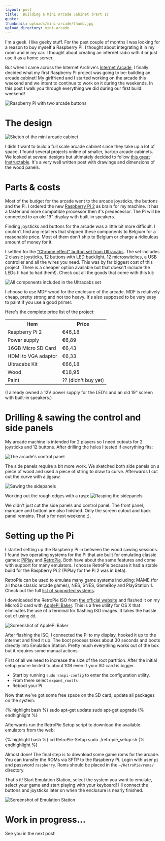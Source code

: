 ```yaml
---
layout: post
title:  Building a Mini Arcade Cabinet (Part 1)
quote: 
thumbnail: uploads/mini-arcade/thumb.jpg
upload_directory: mini-arcade
---
```


I'm a geek. I like geeky stuff. For the past couple of months I was looking for a reason to buy myself a Raspberry Pi. I thought about integrating it in my room and in my car. I thought about creating an internet radio with it or just use it as a home server.

But when I came across the Internet Archive's [Internet Arcade](https://archive.org/details/internetarcade), I finally decided what my first Raspberry Pi project was going to be: building an arcade cabinet! My girlfriend and I started working on the arcade this weekend and we intent to continue to work on it during the weekends. In this post I walk you through everything we did during our first build weekend!

<!--more-->

![Raspberry Pi with two arcade buttons](/uploads/mini-arcade/p1_rpibuttons.jpg)

# The design

![Sketch of the mini arcade cabinet](/uploads/mini-arcade/p1_arcade_sketch.png)

I didn't want to build a full scale arcade cabinet since they take up a lot of space. I found several projects online of smaller, bartop arcade cabinets. We looked at several designs but ultimately decided to follow [this great Instructable](http://www.instructables.com/id/2-Player-Bartop-Arcade-Machine-Powered-by-Pi/). It's a very well written post with drawings and dimensions of the wood panels.


# Parts & costs
Most of the budget for the arcade went to the arcade joysticks, the buttons and the Pi. I ordered the new [Raspberry Pi 2](http://www.raspberrypi.org/products/raspberry-pi-2-model-b/) as brain for my machine. It has a faster and more compatible processor then it's predecessor. The Pi will be connected to an old 19" display with built-in speakers. 

Finding joysticks and buttons for the arcade was a little bit more difficult. I couldn't find any retailers that shipped these components to Belgium for a reasonable price. Most of them don't ship to Belgium or charge a ridiculous amount of money for it. 

I settled for the ["Chrome effect" button set from Ultracabs](http://www.ultracabs.co.uk/usb-interface--chrome-effect-joystick-set-110-p.asp). The set includes 2 classic joysticks, 12 buttons with LED backlight, 12 microswitches, a USB controller and all the wires you need. This was by far biggest cost of this project. There is a cheaper option available but that doesn't include the LEDs (I had to had them!). Check out all the goods that come with this kit:

![All components included in the Ultracabs set](/uploads/mini-arcade/p1_parts.jpg)

I choose to use MDF wood for the enclosure of the arcade. MDF is relatively cheap, pretty strong and not too heavy. It's also supposed to be very easy to paint if you use a good primer. 

Here's the complete price list of the project:

<table class='pure-table pure-table-bordered pure-table-striped'>
	<tr>
		<th>Item</th>
		<th>Price</th>
	</tr>
	<tr>
		<td>Raspberry Pi 2</td>
		<td>€46,18</td>
	</tr>
	<tr>
		<td>Power supply</td>
		<td>€6,89</td>
	</tr>
	<tr>
		<td>16GB Micro SD Card</td>
		<td>€6,43</td>
	</tr>
	<tr>
		<td>HDMI to VGA adaptor</td>
		<td>€6,33</td>
	</tr>
	<tr>
		<td>Ultracabs Kit</td>
		<td>€66,18</td>
	</tr>
	<tr>
		<td>Wood</td>
		<td>€18,95</td>
	</tr>
	<tr>
		<td>Paint</td>
		<td>?? (didn't buy yet)</td>
	</tr>
</table>

(I already owned a 12V power supply for the LED's and an old 19" screen with built-in speakers.)

# Drilling & sawing the control and side panels
My arcade machine is intended for 2 players so I need cutouts for 2 joysticks and 12 buttons. After drilling the holes I tested if everything fits:

![The arcade's control panel](/uploads/mini-arcade/p1_controlpanel.jpg)

The side panels require a bit more work. We sketched both side panels on a piece of wood and used a piece of string to draw to curve. Afterwards I cut out the curve with a jigsaw.

![Sawing the sidepanels](/uploads/mini-arcade/p1_cuttingSidepanels.jpg)

Working out the rough edges with a rasp:
![Rasping the sidepanels](/uploads/mini-arcade/p1_sidepanel_rasp.jpg)

We didn't just cut the side panels and control panel. The front panel, marquee and bottom are also finished. Only the screen cutout and back panel remains. That's for next weekend ;).

# Setting up the Pi
I started setting up the Raspberry Pi in between the wood sawing sessions. I found two operating systems for the Pi that are built for emulating classic games: [PiPlay](http://pimame.org/) and [RetroPie](http://blog.petrockblock.com/retropie/). Both have about the same features and come with support for many emulators. I choose RetroPie because it had a stable build for the Raspberry Pi 2 (PiPlay for the Pi 2 was in beta). 

RetroPie can be used to emulate many game systems including: MAME (for all those classic arcade games), NES, SNES, GameBoy and PlayStation 1. Check out the full [list of supported systems](http://blog.petrockblock.com/retropie/arcade-systems-game-consoles-and-home-computers-in-retropie/).

I downloaded the RetroPie ISO from [the official website](http://blog.petrockblock.com/retropie/retropie-downloads/) and flashed it on my MicroSD card with [ApplePi Baker](http://www.tweaking4all.com/hardware/raspberry-pi/macosx-apple-pi-baker/). This is a free utility for OS X that eliminates the use of a terminal for flashing ISO images. It takes the hassle out of using ``dd``.

![Screenshot of ApplePi Baker](/uploads/mini-arcade/p1_applepibaker.png)


After flashing the ISO, I connected the Pi to my display, hooked it up to the internet and fired it up. The boot process takes about 30 seconds and boots directly into Emulation Station. Pretty much everything works out of the box but it requires some manual actions.

First of all we need to increase the size of the root partition. After the initial setup you're limited to about 1GB even if your SD card is bigger. 

  * Start by running ``sudo raspi-config`` to enter the configuration utility. 
  * From there select ``expand_rootfs``
  * Reboot your Pi

Now that we've got some free space on the SD card, update all packages on the system:

{% highlight bash %}
sudo apt-get update
sudo apt-get upgrade
{% endhighlight %}

Afterwards run the RetroPie Setup script to download the available emulators from the web:

{% highlight bash %}
cd RetroPie-Setup
sudo ./retropie_setup.sh
{% endhighlight %}

Almost done! The final step is to download some game roms for the arcade. You can transfer the ROMs via SFTP to the Raspberry Pi. Login with user ``pi`` and password ``raspberry``. Roms should be placed in the  ``~/RetroPie/roms/`` directory.

That's it! Start Emulation Station, select the system you want to emulate, select your game and start playing with your keyboard! I'll connect the buttons and joysticks later on when the enclosure is nearly finished. 

![Screenshot of Emulation Station](/uploads/mini-arcade/p1_emulationstation.png)

# Work in progress...
See you in the next post!